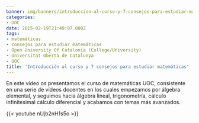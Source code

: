 ```yaml
---
banner: img/banners/introduccion-al-curso-y-7-consejos-para-estudiar-matematicas.jpg
categories:
- UOC
date: 2015-02-19T21:49:07.000Z
tags:
- matemáticas
- consejos para estudiar matemáticas
- Open University Of Catalonia (College/University)
- Universitat Oberta de Catalunya
- UOC
title: 'Introducción al curso y 7 consejos para estudiar matemáticas'
---
```


En este vídeo os presentamos el curso de matemáticas UOC, consistente en una serie de vídeos docentes en los cuales empezamos por álgebra elemental, y seguimos hacia álgebra lineal, trigonometría, cálculo infinitesimal cálculo diferencial y acabamos con temas más avanzados.

{{< youtube nUjb2nH1s5o >}}
